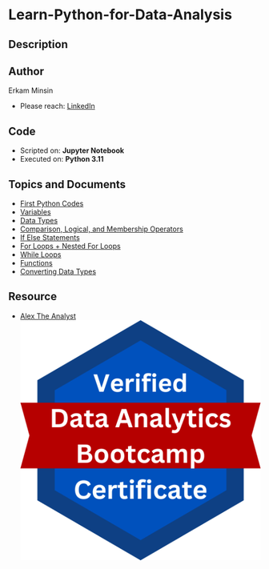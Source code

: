 # Learn-Python-for-Data-Analysis

## Description

## Author
Erkam Minsin
+ Please reach: [LinkedIn](https://www.linkedin.com/in/erkam-minsin-msc-37537514a/)
## Code
+ Scripted on: **Jupyter Notebook** 
+ Executed on: **Python 3.11**
## Topics and Documents
+ [First Python Codes](https://github.com/eminsin/Learn-Python-for-Data-Analysis/blob/main/First%20Python%20Codes.ipynb)
+ [Variables](https://github.com/eminsin/Learn-Python-for-Data-Analysis/blob/main/Variables.ipynb)
+ [Data Types](https://github.com/eminsin/Learn-Python-for-Data-Analysis/blob/main/Data%20Types.ipynb)
+ [Comparison, Logical, and Membership Operators](https://github.com/eminsin/Learn-Python-for-Data-Analysis/blob/main/Comparison%2C%20Logical%2C%20and%20Membership%20Operators.ipynb)
+ [If Else Statements](https://github.com/eminsin/Learn-Python-for-Data-Analysis/blob/main/If%20-%20Elif%20-%20Else%20Statements.ipynb)
+ [For Loops + Nested For Loops](https://github.com/eminsin/Learn-Python-for-Data-Analysis/blob/main/For%20Loops%20%2B%20Nested%20For%20Loops.ipynb)
+ [While Loops](https://github.com/eminsin/Learn-Python-for-Data-Analysis/blob/main/While%20Loops.ipynb)
+ [Functions](https://github.com/eminsin/Learn-Python-for-Data-Analysis/blob/main/Functions.ipynb)
+ [Converting Data Types](https://github.com/eminsin/Learn-Python-for-Data-Analysis/blob/main/Converting%20Data%20Types.ipynb)
## Resource
+ [Alex The Analyst](https://www.youtube.com/watch?v=rGx1QNdYzvs&list=PLUaB-1hjhk8FE_XZ87vPPSfHqb6OcM0cF)
![](https://github.com/eminsin/Learn-SQL-for-Data-Analysis/blob/main/images/Verified%20Analytics%20Bootcamp%20Certification.png)
